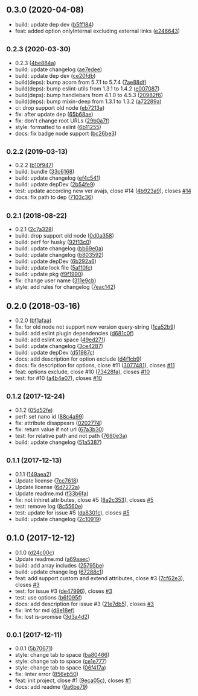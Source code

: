 ## 0.3.0 (2020-04-08)

* build: update dep dev ([b5ff184](https://github.com/posthtml/posthtml-cache/commit/b5ff184))
* feat: added option onlyInternal excluding external links ([e246643](https://github.com/posthtml/posthtml-cache/commit/e246643))



## <small>0.2.3 (2020-03-30)</small>

* 0.2.3 ([4be884a](https://github.com/posthtml/posthtml-cache/commit/4be884a))
* build: update changelog ([ae7edee](https://github.com/posthtml/posthtml-cache/commit/ae7edee))
* build: update dep dev ([ce20fdb](https://github.com/posthtml/posthtml-cache/commit/ce20fdb))
* build(deps): bump acorn from 5.7.1 to 5.7.4 ([7ae88df](https://github.com/posthtml/posthtml-cache/commit/7ae88df))
* build(deps): bump eslint-utils from 1.3.1 to 1.4.2 ([e007087](https://github.com/posthtml/posthtml-cache/commit/e007087))
* build(deps): bump handlebars from 4.1.0 to 4.5.3 ([20982f6](https://github.com/posthtml/posthtml-cache/commit/20982f6))
* build(deps): bump mixin-deep from 1.3.1 to 1.3.2 ([a72289a](https://github.com/posthtml/posthtml-cache/commit/a72289a))
* ci: drop support old node ([eb7213a](https://github.com/posthtml/posthtml-cache/commit/eb7213a))
* fix: after update dep ([65b68ae](https://github.com/posthtml/posthtml-cache/commit/65b68ae))
* fix: don't change root URLs ([29b0a7f](https://github.com/posthtml/posthtml-cache/commit/29b0a7f))
* style: formatted to eslint ([6b11255](https://github.com/posthtml/posthtml-cache/commit/6b11255))
* docs: fix badge node support ([bc26be3](https://github.com/posthtml/posthtml-cache/commit/bc26be3))



## <small>0.2.2 (2019-03-13)</small>

* 0.2.2 ([b10f947](https://github.com/posthtml/posthtml-cache/commit/b10f947))
* build: bundle ([33c6168](https://github.com/posthtml/posthtml-cache/commit/33c6168))
* build: update changelog ([ef4c541](https://github.com/posthtml/posthtml-cache/commit/ef4c541))
* build: update depDev ([2b54fe9](https://github.com/posthtml/posthtml-cache/commit/2b54fe9))
* test: update according new ver avajs, close #14 ([4b923a9](https://github.com/posthtml/posthtml-cache/commit/4b923a9)), closes [#14](https://github.com/posthtml/posthtml-cache/issues/14)
* docs: fix path to dep ([7103c36](https://github.com/posthtml/posthtml-cache/commit/7103c36))



## <small>0.2.1 (2018-08-22)</small>

* 0.2.1 ([2c7a328](https://github.com/posthtml/posthtml-cache/commit/2c7a328))
* build: drop support old node ([0d0a358](https://github.com/posthtml/posthtml-cache/commit/0d0a358))
* build: perf for husky ([92f13c0](https://github.com/posthtml/posthtml-cache/commit/92f13c0))
* build: update changelog ([bb69e0a](https://github.com/posthtml/posthtml-cache/commit/bb69e0a))
* build: update changelog ([b803592](https://github.com/posthtml/posthtml-cache/commit/b803592))
* build: update depDev ([6b292a6](https://github.com/posthtml/posthtml-cache/commit/6b292a6))
* build: update lock file ([5af10fc](https://github.com/posthtml/posthtml-cache/commit/5af10fc))
* build: update pkg ([f9f1990](https://github.com/posthtml/posthtml-cache/commit/f9f1990))
* fix: change user name ([311e9cb](https://github.com/posthtml/posthtml-cache/commit/311e9cb))
* style: add rules for changelog ([7eac142](https://github.com/posthtml/posthtml-cache/commit/7eac142))



## 0.2.0 (2018-03-16)

* 0.2.0 ([bf1afaa](https://github.com/posthtml/posthtml-cache/commit/bf1afaa))
* fix: for old node not support new version query-string ([1ca52b9](https://github.com/posthtml/posthtml-cache/commit/1ca52b9))
* build: add eslint plugin dependencies ([d681c0f](https://github.com/posthtml/posthtml-cache/commit/d681c0f))
* build: add eslint xo space ([49ed271](https://github.com/posthtml/posthtml-cache/commit/49ed271))
* build: update changelog ([3ce4287](https://github.com/posthtml/posthtml-cache/commit/3ce4287))
* build: update depDev ([d51987c](https://github.com/posthtml/posthtml-cache/commit/d51987c))
* docs: add description for option exclude ([d4f1cb9](https://github.com/posthtml/posthtml-cache/commit/d4f1cb9))
* docs: fix description for options, close #11 ([3077481](https://github.com/posthtml/posthtml-cache/commit/3077481)), closes [#11](https://github.com/posthtml/posthtml-cache/issues/11)
* feat: options exclude, close #10 ([73428fa](https://github.com/posthtml/posthtml-cache/commit/73428fa)), closes [#10](https://github.com/posthtml/posthtml-cache/issues/10)
* test: for #10 ([a4b4e07](https://github.com/posthtml/posthtml-cache/commit/a4b4e07)), closes [#10](https://github.com/posthtml/posthtml-cache/issues/10)



## <small>0.1.2 (2017-12-24)</small>

* 0.1.2 ([05d52fe](https://github.com/posthtml/posthtml-cache/commit/05d52fe))
* perf: set nano id ([88c4a99](https://github.com/posthtml/posthtml-cache/commit/88c4a99))
* fix: attribute disappears ([0202774](https://github.com/posthtml/posthtml-cache/commit/0202774))
* fix: return value if not url ([67a3b30](https://github.com/posthtml/posthtml-cache/commit/67a3b30))
* test: for relative path and not path ([7680e3a](https://github.com/posthtml/posthtml-cache/commit/7680e3a))
* build: update changelog ([51a5387](https://github.com/posthtml/posthtml-cache/commit/51a5387))



## <small>0.1.1 (2017-12-13)</small>

* 0.1.1 ([149aea2](https://github.com/posthtml/posthtml-cache/commit/149aea2))
* Update license ([7cc7618](https://github.com/posthtml/posthtml-cache/commit/7cc7618))
* Update license ([6d7272a](https://github.com/posthtml/posthtml-cache/commit/6d7272a))
* Update readme.md ([f33b6fa](https://github.com/posthtml/posthtml-cache/commit/f33b6fa))
* fix: not inhiret attributes, close #5 ([8a2c353](https://github.com/posthtml/posthtml-cache/commit/8a2c353)), closes [#5](https://github.com/posthtml/posthtml-cache/issues/5)
* test: remove log ([8c5560e](https://github.com/posthtml/posthtml-cache/commit/8c5560e))
* test: update for issue #5 ([da8301c](https://github.com/posthtml/posthtml-cache/commit/da8301c)), closes [#5](https://github.com/posthtml/posthtml-cache/issues/5)
* build: update changelog ([2c10919](https://github.com/posthtml/posthtml-cache/commit/2c10919))



## 0.1.0 (2017-12-12)

* 0.1.0 ([d24c00c](https://github.com/posthtml/posthtml-cache/commit/d24c00c))
* Update readme.md ([a69aaec](https://github.com/posthtml/posthtml-cache/commit/a69aaec))
* build: add array includes ([25795be](https://github.com/posthtml/posthtml-cache/commit/25795be))
* build: update change log ([67288c1](https://github.com/posthtml/posthtml-cache/commit/67288c1))
* feat: add support custom and extend attributes, close #3 ([7cf62e3](https://github.com/posthtml/posthtml-cache/commit/7cf62e3)), closes [#3](https://github.com/posthtml/posthtml-cache/issues/3)
* test: for issue #3 ([de47996](https://github.com/posthtml/posthtml-cache/commit/de47996)), closes [#3](https://github.com/posthtml/posthtml-cache/issues/3)
* test: use options ([b6f095f](https://github.com/posthtml/posthtml-cache/commit/b6f095f))
* docs: add description for issue #3 ([21e7db5](https://github.com/posthtml/posthtml-cache/commit/21e7db5)), closes [#3](https://github.com/posthtml/posthtml-cache/issues/3)
* fix: lint for md ([d8e18ef](https://github.com/posthtml/posthtml-cache/commit/d8e18ef))
* fix: lost is-promise ([3d3a4d2](https://github.com/posthtml/posthtml-cache/commit/3d3a4d2))



## <small>0.0.1 (2017-12-11)</small>

* 0.0.1 ([5b70671](https://github.com/posthtml/posthtml-cache/commit/5b70671))
* style: change tab to space ([ba80466](https://github.com/posthtml/posthtml-cache/commit/ba80466))
* style: change tab to space ([ce1e777](https://github.com/posthtml/posthtml-cache/commit/ce1e777))
* style: change tab to space ([06f417a](https://github.com/posthtml/posthtml-cache/commit/06f417a))
* fix: linter error ([856eb50](https://github.com/posthtml/posthtml-cache/commit/856eb50))
* feat: init project, close #1 ([9eca05c](https://github.com/posthtml/posthtml-cache/commit/9eca05c)), closes [#1](https://github.com/posthtml/posthtml-cache/issues/1)
* docs: add readme ([9a6be79](https://github.com/posthtml/posthtml-cache/commit/9a6be79))



